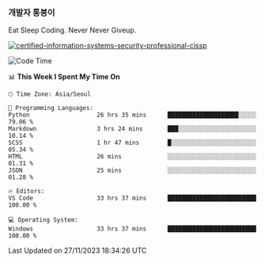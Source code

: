 ### 개발자 통붕이
Eat Sleep Coding.
Never Never Giveup.

[![certified-information-systems-security-professional-cissp](https://user-images.githubusercontent.com/44606727/157613689-acd84ec6-5f8f-4e79-89d9-a8d51f033634.png)](https://www.credly.com/badges/f394a010-85a0-450b-9136-8043af01d71c/public_url)

<!--START_SECTION:waka-->
![Code Time](http://img.shields.io/badge/Code%20Time-2%2C131%20hrs%2010%20mins-blue)

📊 **This Week I Spent My Time On** 

```text
🕑︎ Time Zone: Asia/Seoul

💬 Programming Languages: 
Python                   26 hrs 35 mins      ████████████████████░░░░░   79.06 % 
Markdown                 3 hrs 24 mins       ███░░░░░░░░░░░░░░░░░░░░░░   10.14 % 
SCSS                     1 hr 47 mins        █░░░░░░░░░░░░░░░░░░░░░░░░   05.34 % 
HTML                     26 mins             ░░░░░░░░░░░░░░░░░░░░░░░░░   01.31 % 
JSON                     25 mins             ░░░░░░░░░░░░░░░░░░░░░░░░░   01.28 % 

🔥 Editors: 
VS Code                  33 hrs 37 mins      █████████████████████████   100.00 % 

💻 Operating System: 
Windows                  33 hrs 37 mins      █████████████████████████   100.00 % 
```


 Last Updated on 27/11/2023 18:34:26 UTC
<!--END_SECTION:waka-->

